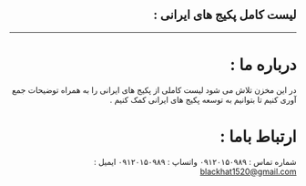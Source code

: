 
<div dir="rtl">

## لیست کامل پکیج های ایرانی :  

-------

# درباره ما : 

در این مخزن تلاش می شود لیست کاملی از پکیج های ایرانی را به همراه توضیحات جمع آوری کنیم تا بتوانیم به توسعه پکیج های ایرانی کمک کنیم .

# ارتباط باما : 

شماره تماس : ۰۹۱۲۰۱۵۰۹۸۹
واتساپ : ۰۹۱۲۰۱۵۰۹۸۹
ایمیل : blackhat1520@gmail.com

</div>
